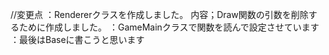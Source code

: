 //変更点
  ：Rendererクラスを作成しました。
  内容；Draw関数の引数を削除するために作成しました。
  ：GameMainクラスで関数を読んで設定させています
  ：最後はBaseに書こうと思います
